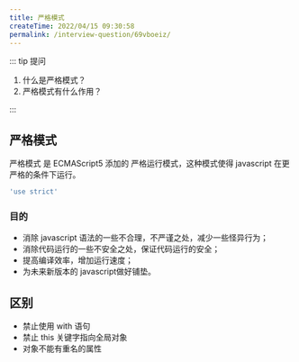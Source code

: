 ```yaml
---
title: 严格模式
createTime: 2022/04/15 09:30:58
permalink: /interview-question/69vboeiz/
---
```


::: tip 提问

1. 什么是严格模式？
2. 严格模式有什么作用？

:::

## 严格模式

严格模式 是 ECMAScript5 添加的 严格运行模式，这种模式使得 javascript 在更严格的条件下运行。

```js
'use strict'
```

### 目的

- 消除 javascript 语法的一些不合理，不严谨之处，减少一些怪异行为；
- 消除代码运行的一些不安全之处，保证代码运行的安全；
- 提高编译效率，增加运行速度；
- 为未来新版本的 javascript做好铺垫。

## 区别

- 禁止使用 with 语句
- 禁止 this 关键字指向全局对象
- 对象不能有重名的属性
